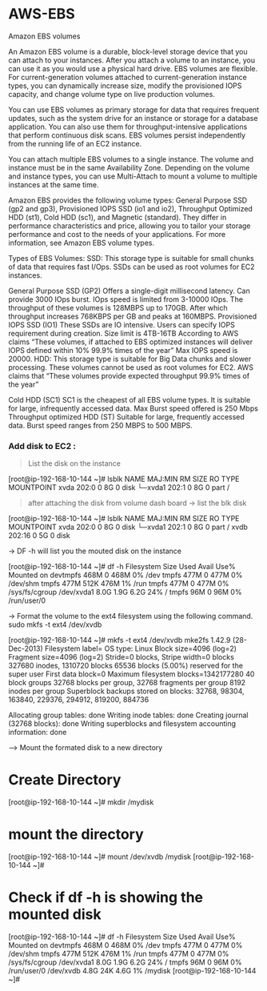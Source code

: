 # AWS-EBS

Amazon EBS volumes

An Amazon EBS volume is a durable, block-level storage device that you can attach to your instances. After you attach a volume to an instance, you can use it as you would use a physical hard drive. EBS volumes are flexible. For current-generation volumes attached to current-generation instance types, you can dynamically increase size, modify the provisioned IOPS capacity, and change volume type on live production volumes.

You can use EBS volumes as primary storage for data that requires frequent updates, such as the system drive for an instance or storage for a database application. You can also use them for throughput-intensive applications that perform continuous disk scans. EBS volumes persist independently from the running life of an EC2 instance.

You can attach multiple EBS volumes to a single instance. The volume and instance must be in the same Availability Zone. Depending on the volume and instance types, you can use Multi-Attach to mount a volume to multiple instances at the same time.

Amazon EBS provides the following volume types: General Purpose SSD (gp2 and gp3), Provisioned IOPS SSD (io1 and io2), Throughput Optimized HDD (st1), Cold HDD (sc1), and Magnetic (standard). They differ in performance characteristics and price, allowing you to tailor your storage performance and cost to the needs of your applications. For more information, see Amazon EBS volume types.

Types of EBS Volumes:
SSD: This storage type is suitable for small chunks of data that requires fast I/Ops. SSDs can be used as root volumes for EC2 instances.

General Purpose SSD (GP2)
Offers a single-digit millisecond latency.
Can provide 3000 IOps burst.
IOps speed is limited from 3-10000 IOps.
The throughput of these volumes is 128MBPS up to 170GB. After which throughput increases 768KBPS per GB and peaks at 160MBPS.
Provisioned IOPS SSD (IO1)
These SSDs are IO intensive.
Users can specify IOPS requirement during creation.
Size limit is 4TB-16TB
According to AWS claims “These volumes, if attached to EBS optimized instances will deliver IOPS defined within 10% 99.9% times of the year”
Max IOPS speed is 20000.
HDD: This storage type is suitable for Big Data chunks and slower processing. These volumes cannot be used as root volumes for EC2. AWS claims that “These volumes provide expected throughput 99.9% times of the year”

Cold HDD (SC1)
SC1 is the cheapest of all EBS volume types. It is suitable for large, infrequently accessed data.
Max Burst speed offered is 250 Mbps
Throughput optimized HDD (ST)
Suitable for large, frequently accessed data.
Burst speed ranges from 250 MBPS to 500 MBPS.

### Add disk to EC2 :

> List the disk on the instance 

[root@ip-192-168-10-144 ~]# lsblk
NAME    MAJ:MIN RM SIZE RO TYPE MOUNTPOINT
xvda    202:0    0   8G  0 disk
└─xvda1 202:1    0   8G  0 part /


> after attaching the disk from volume dash board -> list the blk disk 

[root@ip-192-168-10-144 ~]# lsblk
NAME    MAJ:MIN RM SIZE RO TYPE MOUNTPOINT
xvda    202:0    0   8G  0 disk
└─xvda1 202:1    0   8G  0 part /
xvdb    202:16   0   5G  0 disk


-> DF -h will list you the mouted disk on the instance 

[root@ip-192-168-10-144 ~]# df -h
Filesystem      Size  Used Avail Use% Mounted on
devtmpfs        468M     0  468M   0% /dev
tmpfs           477M     0  477M   0% /dev/shm
tmpfs           477M  512K  476M   1% /run
tmpfs           477M     0  477M   0% /sys/fs/cgroup
/dev/xvda1      8.0G  1.9G  6.2G  24% /
tmpfs            96M     0   96M   0% /run/user/0


-> Format the volume to the ext4 filesystem using the following command.
sudo mkfs -t ext4 /dev/xvdb

[root@ip-192-168-10-144 ~]# mkfs -t ext4 /dev/xvdb
mke2fs 1.42.9 (28-Dec-2013)
Filesystem label=
OS type: Linux
Block size=4096 (log=2)
Fragment size=4096 (log=2)
Stride=0 blocks, Stripe width=0 blocks
327680 inodes, 1310720 blocks
65536 blocks (5.00%) reserved for the super user
First data block=0
Maximum filesystem blocks=1342177280
40 block groups
32768 blocks per group, 32768 fragments per group
8192 inodes per group
Superblock backups stored on blocks:
        32768, 98304, 163840, 229376, 294912, 819200, 884736

Allocating group tables: done
Writing inode tables: done
Creating journal (32768 blocks): done
Writing superblocks and filesystem accounting information: done


--> Mount the formated disk to a new directory 

# Create Directory 

[root@ip-192-168-10-144 ~]# mkdir /mydisk


# mount the directory 

[root@ip-192-168-10-144 ~]#  mount /dev/xvdb /mydisk
[root@ip-192-168-10-144 ~]#

# Check if df -h is showing the mounted disk 

[root@ip-192-168-10-144 ~]# df -h
Filesystem      Size  Used Avail Use% Mounted on
devtmpfs        468M     0  468M   0% /dev
tmpfs           477M     0  477M   0% /dev/shm
tmpfs           477M  512K  476M   1% /run
tmpfs           477M     0  477M   0% /sys/fs/cgroup
/dev/xvda1      8.0G  1.9G  6.2G  24% /
tmpfs            96M     0   96M   0% /run/user/0
/dev/xvdb       4.8G   24K  4.6G   1% /mydisk
[root@ip-192-168-10-144 ~]#

